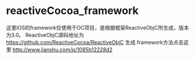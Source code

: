 # reactiveCocoa_framework
 这里IOS的framework仅使用于OC项目，是根据框架ReactiveObjC所生成，版本为3.0。
 ReactiveObjC源码地址为 https://github.com/ReactiveCocoa/ReactiveObjC 
 生成.framework方法点击这里 http://www.jianshu.com/p/1085b12228d2
